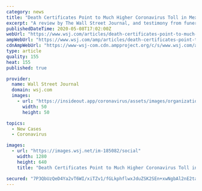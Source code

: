 ```yaml
---
category: news
title: "Death Certificates Point to Much Higher Coronavirus Toll in Mexico"
excerpt: "A review by The Wall Street Journal, and testimony from funeral-home workers and doctors suggests there are more coronavirus deaths than the official tally. Many patients aren’t being tested for the virus,"
publishedDateTime: 2020-05-08T17:02:00Z
webUrl: "https://www.wsj.com/articles/death-certificates-point-to-much-higher-coronavirus-toll-in-mexico-11588957041"
ampWebUrl: "https://www.wsj.com/amp/articles/death-certificates-point-to-much-higher-coronavirus-toll-in-mexico-11588957041"
cdnAmpWebUrl: "https://www-wsj-com.cdn.ampproject.org/c/s/www.wsj.com/amp/articles/death-certificates-point-to-much-higher-coronavirus-toll-in-mexico-11588957041"
type: article
quality: 155
heat: 155
published: true

provider:
  name: Wall Street Journal
  domain: wsj.com
  images:
    - url: "https://insideout.app/coronavirus/assets/images/organizations/wsj.com-50x50.jpg"
      width: 50
      height: 50

topics:
  - New Cases
  - Coronavirus

images:
  - url: "https://images.wsj.net/im-185082/social"
    width: 1280
    height: 640
    title: "Death Certificates Point to Much Higher Coronavirus Toll in Mexico"

secured: "7P3QbUzQeD4Ya2vT6WI/xiTZv1/fGLkphflwxJduZSK2SEn+xwNgbAl2nE2ta0NZRcCdvyIp7dEg1U8wx08+E4a0oyyArX9blq6mnsEYcuqiVrHz3U/awOYXHhBcydfwGECnuHMdiLExD4BG1vgcqdYRyrZkYrrZVyF1CKgYm8bUgATSxdBdSnEHeeeReghNWhzrYFBcA2iP2E19P7NpOvWFcECWtfPR5s/DjD27rWqgW+AF2oFvupJwX8FJOMLeQpFx56hwybPTxcbpHkV4C99RBc57b+mPUC0gYKEluozFnfhl3nQI5bMF51g2H/s66zmPJP+3UnQ+ggg+ivLUlHns2sro6j5rG9f4k4lok/ktQYlGqwk3EuNZSfwZ40jNZS7+jver+iZ/udHmXDdGtbvl6e+x2gJGIqEU2wKdIq7LAFxxVJh+NYmJIpuTeWfuK1M+1FLxlsvCwEasAyzEKn8o2YheTXmXihC0Em3Rnsc=;xmZdzh9NLyk0/YLZJdWrHw=="
---
```


